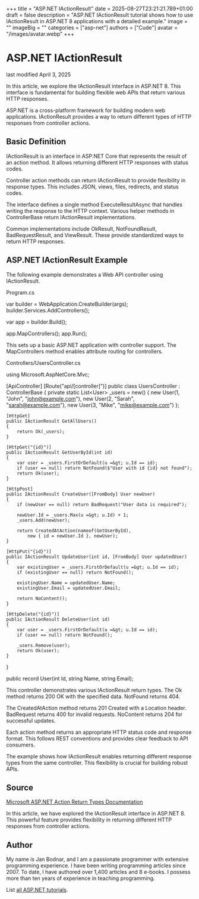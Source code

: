 +++
title = "ASP.NET IActionResult"
date = 2025-08-27T23:21:21.789+01:00
draft = false
description = "ASP.NET IActionResult tutorial shows how to use
IActionResult in ASP.NET 8 applications with a detailed example."
image = ""
imageBig = ""
categories = ["asp-net"]
authors = ["Cude"]
avatar = "/images/avatar.webp"
+++

# ASP.NET IActionResult

last modified April 3, 2025

In this article, we explore the IActionResult interface in ASP.NET 8. This
interface is fundamental for building flexible web APIs that return various
HTTP responses.

ASP.NET is a cross-platform framework for building modern web applications.
IActionResult provides a way to return different types of HTTP responses from
controller actions.

## Basic Definition

IActionResult is an interface in ASP.NET Core that represents the result of an
action method. It allows returning different HTTP responses with status codes.

Controller action methods can return IActionResult to provide flexibility in
response types. This includes JSON, views, files, redirects, and status codes.

The interface defines a single method ExecuteResultAsync that
handles writing the response to the HTTP context. Various helper methods in
ControllerBase return IActionResult implementations.

Common implementations include OkResult, NotFoundResult, BadRequestResult,
and ViewResult. These provide standardized ways to return HTTP responses.

## ASP.NET IActionResult Example

The following example demonstrates a Web API controller using IActionResult.

Program.cs
  

var builder = WebApplication.CreateBuilder(args);
builder.Services.AddControllers();

var app = builder.Build();

app.MapControllers();
app.Run();

This sets up a basic ASP.NET application with controller support. The
MapControllers method enables attribute routing for controllers.

Controllers/UsersController.cs
  

using Microsoft.AspNetCore.Mvc;

[ApiController]
[Route("api/[controller]")]
public class UsersController : ControllerBase
{
    private static List&lt;User&gt; _users = new()
    {
        new User(1, "John", "john@example.com"),
        new User(2, "Sarah", "sarah@example.com"),
        new User(3, "Mike", "mike@example.com")
    };

    [HttpGet]
    public IActionResult GetAllUsers()
    {
        return Ok(_users);
    }

    [HttpGet("{id}")]
    public IActionResult GetUserById(int id)
    {
        var user = _users.FirstOrDefault(u =&gt; u.Id == id);
        if (user == null) return NotFound($"User with id {id} not found");
        return Ok(user);
    }

    [HttpPost]
    public IActionResult CreateUser([FromBody] User newUser)
    {
        if (newUser == null) return BadRequest("User data is required");
        
        newUser.Id = _users.Max(u =&gt; u.Id) + 1;
        _users.Add(newUser);
        
        return CreatedAtAction(nameof(GetUserById), 
            new { id = newUser.Id }, newUser);
    }

    [HttpPut("{id}")]
    public IActionResult UpdateUser(int id, [FromBody] User updatedUser)
    {
        var existingUser = _users.FirstOrDefault(u =&gt; u.Id == id);
        if (existingUser == null) return NotFound();
        
        existingUser.Name = updatedUser.Name;
        existingUser.Email = updatedUser.Email;
        
        return NoContent();
    }

    [HttpDelete("{id}")]
    public IActionResult DeleteUser(int id)
    {
        var user = _users.FirstOrDefault(u =&gt; u.Id == id);
        if (user == null) return NotFound();
        
        _users.Remove(user);
        return Ok(user);
    }
}

public record User(int Id, string Name, string Email);

This controller demonstrates various IActionResult return types. The Ok
method returns 200 OK with the specified data. NotFound returns 404.

The CreatedAtAction method returns 201 Created with a Location header.
BadRequest returns 400 for invalid requests. NoContent
returns 204 for successful updates.

Each action method returns an appropriate HTTP status code and response format.
This follows REST conventions and provides clear feedback to API consumers.

The example shows how IActionResult enables returning different response types
from the same controller. This flexibility is crucial for building robust APIs.

## Source

[Microsoft ASP.NET Action Return Types Documentation](https://learn.microsoft.com/en-us/aspnet/core/web-api/action-return-types?view=aspnetcore-8.0)

In this article, we have explored the IActionResult interface in ASP.NET 8. This
powerful feature provides flexibility in returning different HTTP responses from
controller actions.

## Author

My name is Jan Bodnar, and I am a passionate programmer with extensive
programming experience. I have been writing programming articles since 2007.
To date, I have authored over 1,400 articles and 8 e-books. I possess more
than ten years of experience in teaching programming.

List [all ASP.NET tutorials](/all/#asp-net).